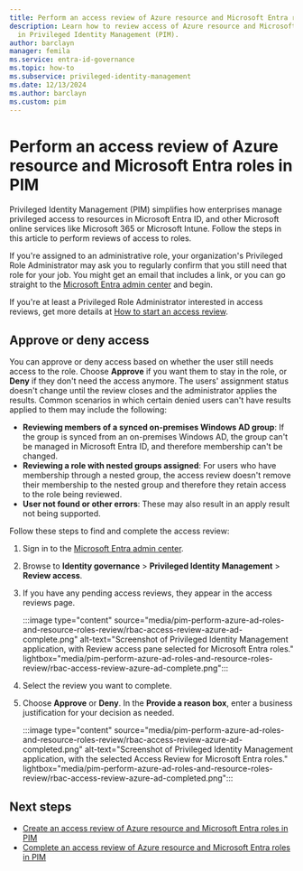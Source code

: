 ```yaml
---
title: Perform an access review of Azure resource and Microsoft Entra roles in PIM
description: Learn how to review access of Azure resource and Microsoft Entra roles
  in Privileged Identity Management (PIM).
author: barclayn
manager: femila
ms.service: entra-id-governance
ms.topic: how-to
ms.subservice: privileged-identity-management
ms.date: 12/13/2024
ms.author: barclayn
ms.custom: pim
---
```


# Perform an access review of Azure resource and Microsoft Entra roles in PIM

Privileged Identity Management (PIM) simplifies how enterprises manage privileged access to resources in Microsoft Entra ID, and other Microsoft online services like Microsoft 365 or Microsoft Intune. Follow the steps in this article to perform reviews of access to roles.

If you're assigned to an administrative role, your organization's Privileged Role Administrator may ask you to regularly confirm that you still need that role for your job. You might get an email that includes a link, or you can go straight to the [Microsoft Entra admin center](https://entra.microsoft.com) and begin.

If you're at least a Privileged Role Administrator interested in access reviews, get more details at [How to start an access review](./pim-create-roles-and-resource-roles-review.md).

## Approve or deny access

You can approve or deny access based on whether the user still needs access to the role. Choose **Approve** if you want them to stay in the role, or **Deny** if they don't need the access anymore. The users' assignment status doesn't change until the review closes and the administrator applies the results. Common scenarios in which certain denied users can't have results applied to them may include the following:

- **Reviewing members of a synced on-premises Windows AD group**: If the group is synced from an on-premises Windows AD, the group can't be managed in Microsoft Entra ID, and therefore membership can't be changed.
- **Reviewing a role with nested groups assigned**: For users who have membership through a nested group, the access review doesn't remove their membership to the nested group and therefore they retain access to the role being reviewed.
- **User not found or other errors**: These may also result in an apply result not being supported.

Follow these steps to find and complete the access review:

1. Sign in to the [Microsoft Entra admin center](https://entra.microsoft.com).

1. Browse to **Identity governance** > **Privileged Identity Management** > **Review access**.

1. If you have any pending access reviews, they appear in the access reviews page.

    :::image type="content" source="media/pim-perform-azure-ad-roles-and-resource-roles-review/rbac-access-review-azure-ad-complete.png" alt-text="Screenshot of Privileged Identity Management application, with Review access pane selected for Microsoft Entra roles." lightbox="media/pim-perform-azure-ad-roles-and-resource-roles-review/rbac-access-review-azure-ad-complete.png":::

1. Select the review you want to complete.

1. Choose **Approve** or **Deny**. In the **Provide a reason box**, enter a business justification for your decision as needed.

    :::image type="content" source="media/pim-perform-azure-ad-roles-and-resource-roles-review/rbac-access-review-azure-ad-completed.png" alt-text="Screenshot of Privileged Identity Management application, with the selected Access Review for Microsoft Entra roles." lightbox="media/pim-perform-azure-ad-roles-and-resource-roles-review/rbac-access-review-azure-ad-completed.png":::

## Next steps

- [Create an access review of Azure resource and Microsoft Entra roles in PIM](./pim-create-roles-and-resource-roles-review.md)
- [Complete an access review of Azure resource and Microsoft Entra roles in PIM](./pim-complete-roles-and-resource-roles-review.md)